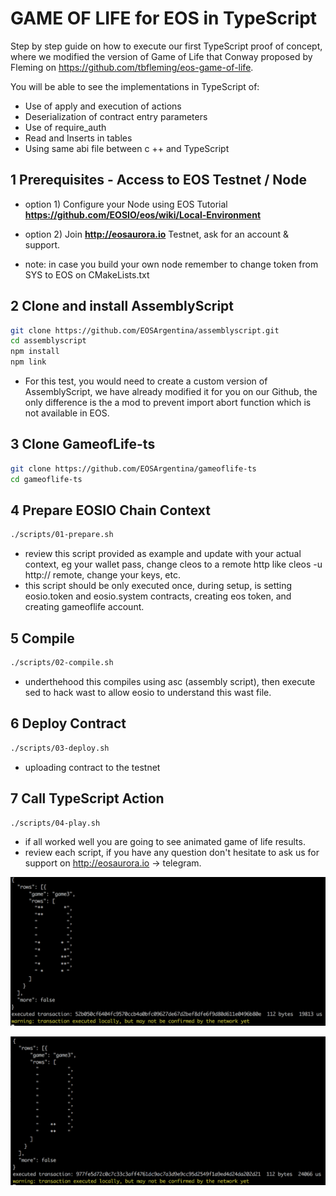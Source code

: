 # GAME OF LIFE for EOS in TypeScript

 Step by step guide on how to execute our first TypeScript proof of concept, where we modified the version of Game of Life that Conway proposed by Fleming on https://github.com/tbfleming/eos-game-of-life. 
 
 You will be able to see the implementations in TypeScript of:


- Use of apply and execution of actions
- Deserialization of contract entry parameters
- Use of require_auth
- Read and Inserts in tables
- Using same abi file between c ++ and TypeScript


## 1 Prerequisites - Access to EOS Testnet / Node

- option 1) Configure your Node using EOS Tutorial **https://github.com/EOSIO/eos/wiki/Local-Environment**

- option 2) Join **http://eosaurora.io** Testnet, ask for an account & support.


- note:  in case you build your own node remember to change token from SYS to EOS on CMakeLists.txt

## 2 Clone and install AssemblyScript

```bash
git clone https://github.com/EOSArgentina/assemblyscript.git
cd assemblyscript
npm install
npm link
```
- For this test, you would need to create a custom version of AssemblyScript, we have already modified it for you on our Github, the only difference is the a mod to prevent import abort function which is not available in EOS.

## 3 Clone GameofLife-ts

```bash
git clone https://github.com/EOSArgentina/gameoflife-ts
cd gameoflife-ts
```

## 4 Prepare EOSIO Chain Context 

```bash
./scripts/01-prepare.sh
```
- review this script provided as example and update with your actual context, eg your wallet pass, change cleos to a remote http like cleos  -u http\:// remote, change your keys, etc.
- this script should be only executed once, during setup, is setting eosio.token and eosio.system contracts, creating eos token, and creating gameoflife account.



## 5 Compile

```bash
./scripts/02-compile.sh
```
- underthehood this compiles using asc (assembly script), then execute sed to hack wast to allow eosio to understand this wast file.

## 6 Deploy Contract
```bash
./scripts/03-deploy.sh
```
- uploading contract to the testnet

## 7 Call TypeScript Action
```bash
./scripts/04-play.sh
```
- if all worked well you are going to see animated game of life results.
- review each script, if you have any question don't hesitate to ask us for support on http://eosaurora.io -> telegram.


![](./assets/eg0.png)

![](./assets/eg1.png)
